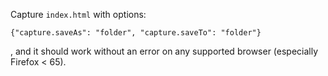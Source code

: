 Capture `index.html` with options:

    {"capture.saveAs": "folder", "capture.saveTo": "folder"}

, and it should work without an error on any supported browser (especially Firefox < 65).
